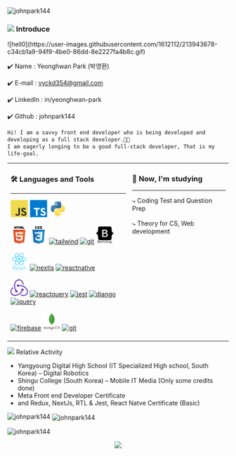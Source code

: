 <p align="left"> <img src="https://komarev.com/ghpvc/?username=johnpark144&label=Profile%20views&color=0e75b6&style=flat" alt="johnpark144" /> </p>
<h3>
 <img src="https://github.com/TheDudeThatCode/TheDudeThatCode/blob/master/Assets/Hi.gif" width="35" /> Introduce
</h3>
![hell0](https://user-images.githubusercontent.com/1612112/213943678-c34cb1a9-94f9-4be0-86dd-8e2227fa4b8c.gif)

✔️ Name : Yeonghwan Park (박영환)

✔️ E-mail : vyckd354@gmail.com

✔️ LinkedIn : in/yeonghwan-park

✔️ Github : johnpark144

``` 
Hi! I am a savvy front end developer who is being developed and developing as a full stack developer.🧑‍💻
I am eagerly longing to be a good full-stack developer, That is my life-goal.

```

<table width="1200px">
<tr>
<td valign="top" width="55%">
<h3>🛠 Languages and Tools</h3>
<hr>
<a href="https://github.com/johnpark144/Practical_Study/blob/main/_JS%2C%20JS_DOM_Event.js" target="_blank" rel="noreferrer"><img src="https://raw.githubusercontent.com/devicons/devicon/master/icons/javascript/javascript-original.svg" alt="javascript" width="40" height="40"/></a>
<a href="https://github.com/johnpark144/Practical_Study/blob/main/Typescript.ts" target="_blank" rel="noreferrer"><img src="https://raw.githubusercontent.com/devicons/devicon/master/icons/typescript/typescript-original.svg" alt="typescript" width="40" height="40"/></a>
<a href="" target="_blank" rel="noreferrer"><img src="https://raw.githubusercontent.com/devicons/devicon/master/icons/python/python-original.svg" alt="python" width="40" height="40"/></a>
 <br> <br>
 <a href="https://github.com/johnpark144/Practical_Study/blob/main/_Html%2C%20CSS.html" target="_blank" rel="noreferrer"><img src="https://raw.githubusercontent.com/devicons/devicon/master/icons/html5/html5-original-wordmark.svg" alt="html5" width="40" height="40"/></a> 
<a href="https://github.com/johnpark144/Practical_Study/blob/main/_Html%2C%20CSS.html" target="_blank" rel="noreferrer"><img src="https://raw.githubusercontent.com/devicons/devicon/master/icons/css3/css3-original-wordmark.svg" alt="css3" width="40" height="40"/></a> 
<a href="https://tailwindcss.com/" target="_blank" rel="noreferrer"><img src="https://www.vectorlogo.zone/logos/tailwindcss/tailwindcss-icon.svg" alt="tailwind" width="40" height="40"/></a> 
<a href="https://github.com/johnpark144/Practical_Study/blob/main/_Git%2C%20GitHub.js" target="_blank" rel="noreferrer"><img src="https://cdn.cdnlogo.com/logos/s/10/styled-components.svg" alt="git" width="40" height="40"/></a>
<a href="https://getbootstrap.kr/docs/5.1/getting-started/introduction/" target="_blank" rel="noreferrer"><img src="https://raw.githubusercontent.com/devicons/devicon/master/icons/bootstrap/bootstrap-plain-wordmark.svg" alt="bootstrap" width="40" height="40"/></a>
 <br> <br>
<a href="https://github.com/johnpark144/Practical_Study/blob/main/React.js" target="_blank" rel="noreferrer"><img src="https://raw.githubusercontent.com/devicons/devicon/master/icons/react/react-original-wordmark.svg" alt="react" width="40" height="40"/></a>
<a href="https://github.com/johnpark144/Practical_Study/blob/main/Nextjs.ts" target="_blank" rel="noreferrer"><img src="https://cdn.worldvectorlogo.com/logos/nextjs-2.svg" alt="nextjs" width="40" height="40"/></a>
<a href="https://github.com/johnpark144/Practical_Study/blob/main/ReactNative.js" target="_blank" rel="noreferrer"><img src="https://seeklogo.com/images/R/react-native-logo-221C671C70-seeklogo.com.png" alt="reactnative" width="40" height="40"/></a><br><br>
<a href="https://github.com/johnpark144/Practical_Study/blob/main/Redux_ReduxTK_ReactQuary.js" target="_blank" rel="noreferrer"><img src="https://raw.githubusercontent.com/devicons/devicon/master/icons/redux/redux-original.svg" alt="redux" width="40" height="40"/></a>
<a href="https://github.com/johnpark144/Practical_Study/blob/main/Redux_ReduxTK_ReactQuary.js" target="_blank" rel="noreferrer"><img src="https://seeklogo.com/images/R/react-query-logo-1340EA4CE9-seeklogo.com.png" alt="reactquery" width="40" height="40"/></a>
<a href="https://github.com/johnpark144/Practical_Study/blob/main/RTL_Jest_Cypress.js" target="_blank" rel="noreferrer"><img src="https://www.vectorlogo.zone/logos/jestjsio/jestjsio-icon.svg" alt="jest" width="40" height="40"/></a>
<a href="https://github.com/johnpark144/Practical_Study/blob/main/Django_FBV.py" target="_blank" rel="noreferrer"><img src="https://cdn.worldvectorlogo.com/logos/django.svg" alt="django" width="40" height="40"/></a> 
<a href="" target="_blank" rel="noreferrer"><img src="https://seeklogo.com/images/J/jquery-logo-CFE6ECE363-seeklogo.com.png" alt="jquery" width="40" height="40"/></a>
 <br> <br>
<a href="https://github.com/johnpark144/Practical_Study/blob/main/_FireBase.js" target="_blank" rel="noreferrer"><img src="https://www.vectorlogo.zone/logos/firebase/firebase-icon.svg" alt="firebase" width="40" height="40"/></a>
<a href="https://github.com/johnpark144/Practical_Study/blob/main/Nextjs_MongoDB_NextAuth.js" target="_blank" rel="noreferrer"><img src="https://raw.githubusercontent.com/devicons/devicon/master/icons/mongodb/mongodb-original-wordmark.svg" alt="mongodb" width="40" height="40"/></a>
<a href="https://github.com/johnpark144/Practical_Study/blob/main/_Git%2C%20GitHub.js" target="_blank" rel="noreferrer"><img src="https://www.vectorlogo.zone/logos/git-scm/git-scm-icon.svg" alt="git" width="40" height="40"/></a>
 <br> <br>
</td>
<td valign="top" width="45%">
<h3>🌱 Now, I'm studying</h3>
<hr>
&#10551; Coding Test and Question Prep
 <br>
 <br>
&#10551; Theory for CS, Web development
</td>
</tr>
</table>

<img src="https://media.giphy.com/media/WUlplcMpOCEmTGBtBW/giphy.gif" width="30"> Relative Activity
* Yangyoung Digital High School  (IT Specialized High school, South Korea) – Digital Robotics
* Shingu College (South Korea) – Mobile IT Media (Only some credits done)
* Meta Front end Developer Certificate
* and Redux, NextJs, RTL & Jest, React Natve Certificate (Basic)

<p><img align="left" src="https://github-readme-stats.vercel.app/api/top-langs?username=johnpark144&show_icons=true&locale=en&layout=compact" alt="johnpark144" /></p>
<p>&nbsp;<img align="center" src="https://github-readme-stats.vercel.app/api?username=johnpark144&show_icons=true&locale=en" alt="johnpark144" /></p>
<p><img align="center" src="https://github-readme-streak-stats.herokuapp.com/?user=johnpark144&" alt="johnpark144" /></p>

<p align="center">
  <img src="https://capsule-render.vercel.app/api?type=waving&color=gradient&height=60&section=footer"/>
</p>



